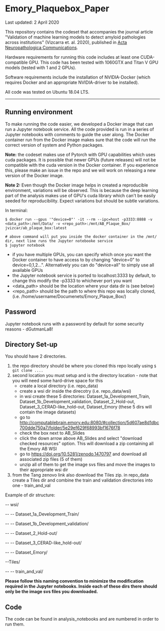 # Emory_Plaquebox_Paper
Last updated: 2 April 2020

This repository contains the codeset that accompanies the journal article "Validation of machine learning models to detect amyloid pathologies across institutions" (Vizcarra et. al. 2020), published in [Acta Neuropathologica Communications](https://actaneurocomms.biomedcentral.com/).

Hardware requirements for running this code includes at least one CUDA-compatible GPU. This code has been tested with 1060GTX and Titan V GPU models (tested with 1 and 2 GPUs).

Software requirements include the installation of NVIDIA-Docker (which requires Docker and an appropriate NVIDIA-driver to be installed).

All code was tested on Ubuntu 18.04 LTS.

---

## Running environment
To make running the code easier, we developed a Docker image that can run a Jupyter notebook service. All the code provided is run in a series of Jupyter notebooks with comments to guide the user along. The Docker container run from the Docker image makes sure that the code will run the correct version of system and Python packages.

**Note:** the codeset makes use of Pytorch with GPU capabilities which uses cuda packages. It is possible that newer GPUs (future releases) will not be compatible with the cuda version in the Docker container. If you experience this, please make an issue in the repo and we will work on releasing a new version of the Docker image.

**Note 2:** Even though the Docker image helps in created a reproducible environment, variations will be observed. This is because the deep learning part of the analysis makes use of GPU's cuda library which can't be easily seeded for reproducibility. Expect variations but should be subtle variations.

In terminal:
```
$ docker run --gpus '"device=0"' -it --rm --ipc=host -p3333:8888 -v <data_path>:/mnt/Data/ -v <repo_path>:/mnt/AB_Plaque_Box/ jvizcar/ab_plaque_box:latest

# above command will put you inside the docker container in the /mnt/ dir, next line runs the Jupyter notebooke service
$ jupyter notebook
```
* if you have multiple GPUs, you can specify which once you want the Docker container to have access to by changing "device=0" to device=0,1,2...". Alternatively you can do "device=all" to simply use all available GPUs
* the Jupyter notebook service is ported to localhost:3333 by default, to change this modify the -p3333 to whichever port you want
* <data_path> should be the location where your data dir is (see below)
* <repo_path> should be the path to where this repo was locally cloned, (i.e. /home/username/Documenets/Emory_Plaque_Box/)

## Password
Jupyter notebook runs with a password by default for some security reasons - dGutmanLa8!


## Directory Set-up
You should have 2 directories.

1. the repo directory should be where you cloned this repo locally using ```$ git clone ....```
2. second location you must setup and is the directory location - note that you will need some hard-drive space for this
    * create a local directory (i.e. repo_data)
    * create a wsi dir inside the direcotry (i.e. repo_data/wsi)
    * in wsi create these 5 directories: Dataset_1a_Development_Train, Dataset_1b_Development_validation, Dataset_2_Hold-out,
    Dataset_3_CERAD-like_hold-out, Dataset_Emory (these 5 dirs will contain the image datasets)    
    * go to http://computablebrain.emory.edu:8080/#collection/5d607ae8d1dbc700dde750a7/folder/5e29ef629f68993bf1676f78
    * check the box next to AB_Slides
    * click the down arrow above AB_Slides and select "download checked resources" option. This will download a zip containing all the Emory AB WSI
    * go to https://doi.org/10.5281/zenodo.1470797 and download all associated zip files (5 of them)
    * unzip all of them to get the image svs files and move the images to their appropriate wsi dir
3. from the Tang zenovo link also download the Tiles zip. in repo_data create a Tiles dir and combine the train and
validation directories into one - train_and_val
   
Example of dir structure:

-- wsi/

-- -- Dataset_1a_Development_Train/

-- -- Dataset_1b_Development_validation/

-- -- Dataset_2_Hold-out/

-- -- Dataset_3_CERAD-like_hold-out/

-- -- Dataset_Emory/

--Tiles/

-- -- train_and_val/

**Please follow this naming convention to minimize the modification required in the Jupyter notebooks. Inside each of these dirs there should only be the image svs files you downloaded.**

## Code
The code can be found in analysis_notebooks and are numbered in order to run them.

